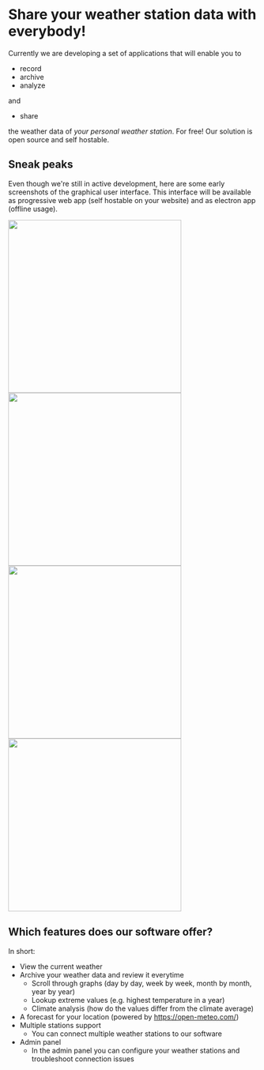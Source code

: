 # Share your weather station data with everybody!

Currently we are developing a set of applications that will enable you to
- record
- archive
- analyze

and
- share

the weather data of _your personal weather station_. For free! Our solution is open source and self hostable. 

## Sneak peaks

<p>
  Even though we're still in active development, here are some early screenshots of the graphical user interface. This interface will be available as progressive web app (self hostable on your website) and as electron app (offline usage).
</p>
<img src='https://github.com/open-weather-vision/.github/assets/29947316/f149b8eb-3006-455b-bfcb-5b54a3c7d95c' style='max-width: 100%; height: 350px'>
<img src='https://github.com/open-weather-vision/.github/assets/29947316/0c60a55b-4688-4570-924e-fd3b67543c86' style='max-width: 100%; height: 350px'>
<img src='https://github.com/open-weather-vision/.github/assets/29947316/d03dc13c-41cd-469c-9456-0de49a16a630' style='max-width: 100%; height: 350px'>
<img src='https://github.com/open-weather-vision/.github/assets/29947316/d34c69a5-7293-45c0-a05e-d12f381399c9' style='max-width: 100%; height: 350px'>

## Which features does our software offer?
In short:
- View the current weather
- Archive your weather data and review it everytime
  - Scroll through graphs (day by day, week by week, month by month, year by year)
  - Lookup extreme values (e.g. highest temperature in a year)
  - Climate analysis (how do the values differ from the climate average)
- A forecast for your location (powered by https://open-meteo.com/)
- Multiple stations support
  - You can connect multiple weather stations to our software
- Admin panel
  - In the admin panel you can configure your weather stations and troubleshoot connection issues
